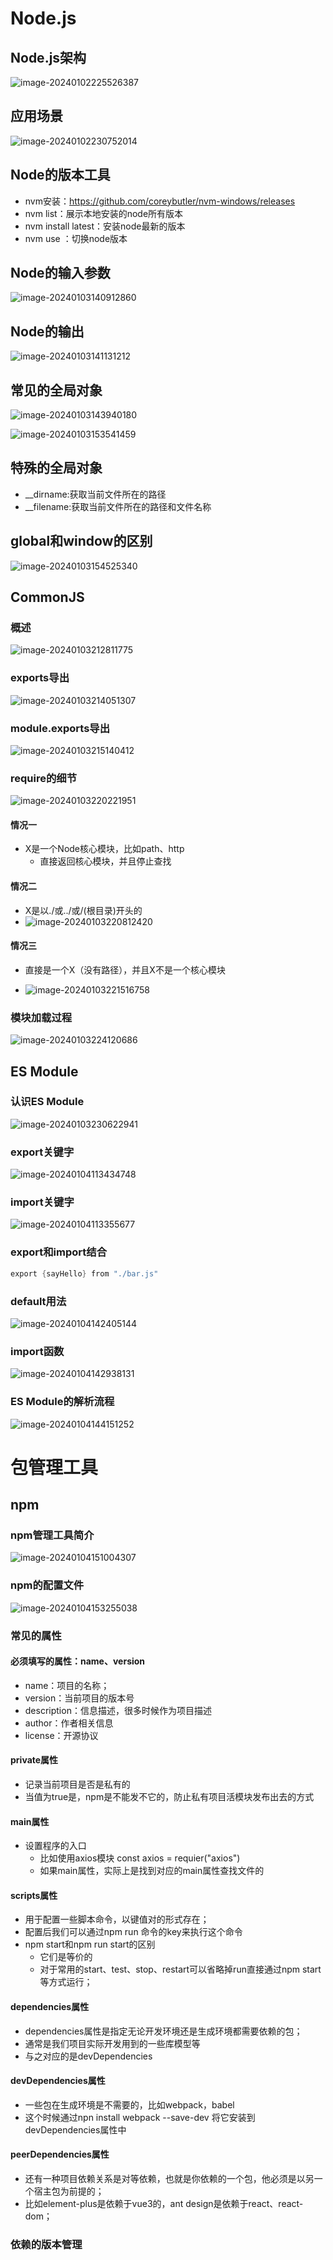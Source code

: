 # Node.js

## Node.js架构

![image-20240102225526387](https://tryora.oss-cn-beijing.aliyuncs.com/html-css-js/image-20240102225526387.png)

## 应用场景

![image-20240102230752014](https://tryora.oss-cn-beijing.aliyuncs.com/html-css-js/image-20240102230752014.png)

## Node的版本工具

* nvm安装：https://github.com/coreybutler/nvm-windows/releases
* nvm list：展示本地安装的node所有版本
* nvm install latest：安装node最新的版本
* nvm use ：切换node版本

## Node的输入参数

![image-20240103140912860](https://tryora.oss-cn-beijing.aliyuncs.com/html-css-jsimage-20240103140912860.png)

## Node的输出

![image-20240103141131212](https://tryora.oss-cn-beijing.aliyuncs.com/html-css-jsimage-20240103141131212.png)

## 常见的全局对象

![image-20240103143940180](https://tryora.oss-cn-beijing.aliyuncs.com/html-css-jsimage-20240103143940180.png)

![image-20240103153541459](https://tryora.oss-cn-beijing.aliyuncs.com/html-css-jsimage-20240103153541459.png)

## 特殊的全局对象

* __dirname:获取当前文件所在的路径
* __filename:获取当前文件所在的路径和文件名称

## global和window的区别

![image-20240103154525340](https://tryora.oss-cn-beijing.aliyuncs.com/html-css-jsimage-20240103154525340.png)

## CommonJS

### 概述

![image-20240103212811775](https://tryora.oss-cn-beijing.aliyuncs.com/html-css-js/image-20240103212811775.png)

### exports导出

![image-20240103214051307](https://tryora.oss-cn-beijing.aliyuncs.com/html-css-js/image-20240103214051307.png)

### module.exports导出

![image-20240103215140412](https://tryora.oss-cn-beijing.aliyuncs.com/html-css-js/image-20240103215140412.png)

### require的细节

![image-20240103220221951](https://tryora.oss-cn-beijing.aliyuncs.com/html-css-js/image-20240103220221951.png)

#### 情况一

* X是一个Node核心模块，比如path、http
  * 直接返回核心模块，并且停止查找

#### 情况二

* X是以./或../或/(根目录)开头的
* ![image-20240103220812420](https://tryora.oss-cn-beijing.aliyuncs.com/html-css-js/image-20240103220812420.png)

#### 情况三

* 直接是一个X（没有路径），并且X不是一个核心模块

* ![image-20240103221516758](https://tryora.oss-cn-beijing.aliyuncs.com/html-css-js/image-20240103221516758.png)

### 模块加载过程

![image-20240103224120686](https://tryora.oss-cn-beijing.aliyuncs.com/html-css-js/image-20240103224120686.png)

## ES Module

### 认识ES Module

![image-20240103230622941](https://tryora.oss-cn-beijing.aliyuncs.com/html-css-js/image-20240103230622941.png)

### export关键字

![image-20240104113434748](https://tryora.oss-cn-beijing.aliyuncs.com/html-css-jsimage-20240104113434748.png)

### import关键字

![image-20240104113355677](https://tryora.oss-cn-beijing.aliyuncs.com/html-css-jsimage-20240104113355677.png)

### export和import结合

```java
export {sayHello} from "./bar.js"
```

### default用法

![image-20240104142405144](https://tryora.oss-cn-beijing.aliyuncs.com/html-css-jsimage-20240104142405144.png)

### import函数

![image-20240104142938131](https://tryora.oss-cn-beijing.aliyuncs.com/html-css-jsimage-20240104142938131.png)

### ES Module的解析流程

![image-20240104144151252](https://tryora.oss-cn-beijing.aliyuncs.com/html-css-jsimage-20240104144151252.png)

# 包管理工具

## npm

### npm管理工具简介

![image-20240104151004307](https://tryora.oss-cn-beijing.aliyuncs.com/html-css-jsimage-20240104151004307.png)

### npm的配置文件

![image-20240104153255038](https://tryora.oss-cn-beijing.aliyuncs.com/html-css-jsimage-20240104153255038.png)

### 常见的属性

#### 必须填写的属性：name、version

* name：项目的名称；
* version：当前项目的版本号
* description：信息描述，很多时候作为项目描述
* author：作者相关信息
* license：开源协议

#### private属性

* 记录当前项目是否是私有的
* 当值为true是，npm是不能发不它的，防止私有项目活模块发布出去的方式

#### main属性

* 设置程序的入口
  * 比如使用axios模块 const axios = requier("axios")
  * 如果main属性，实际上是找到对应的main属性查找文件的

#### scripts属性

* 用于配置一些脚本命令，以键值对的形式存在；
* 配置后我们可以通过npm run 命令的key来执行这个命令
* npm start和npm run start的区别
  * 它们是等价的
  * 对于常用的start、test、stop、restart可以省略掉run直接通过npm start等方式运行；

#### dependencies属性

* dependencies属性是指定无论开发环境还是生成环境都需要依赖的包；
* 通常是我们项目实际开发用到的一些库模型等
* 与之对应的是devDependencies

#### devDependencies属性

* 一些包在生成环境是不需要的，比如webpack，babel
* 这个时候通过npn install webpack --save-dev 将它安装到devDependencies属性中

#### peerDependencies属性

* 还有一种项目依赖关系是对等依赖，也就是你依赖的一个包，他必须是以另一个宿主包为前提的；
* 比如element-plus是依赖于vue3的，ant design是依赖于react、react-dom；

### 依赖的版本管理

